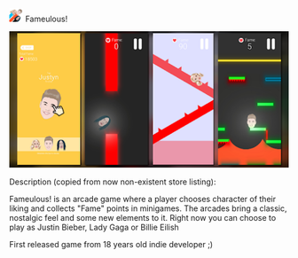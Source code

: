 <img src="https://raw.githubusercontent.com/dorian-strawberrypie/cv-monorepo/main/2018_famulous-unitygame/icon.jpg" width="25" height="25" /> Fameulous!


![alt text](https://github.com/dorian-strawberrypie/cv-monorepo/blob/main/2018_famulous-unitygame/feature_banner.png)

Description (copied from now non-existent store listing):

Fameulous! is an arcade game where a player chooses character of their liking and collects "Fame" points in minigames. The arcades bring a classic, nostalgic feel and some new elements to it.
Right now you can choose to play as Justin Bieber, Lady Gaga or Billie Eilish

First released game from 18 years old indie developer ;)
